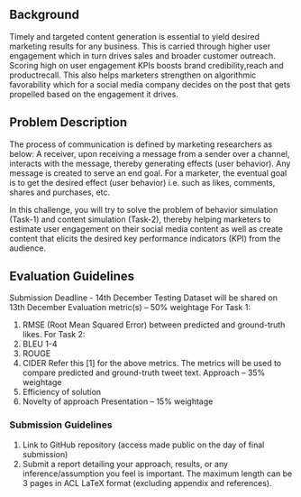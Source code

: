 
## Background
Timely and targeted content generation is essential to yield desired marketing results for any
business. This is carried through higher user engagement which in turn drives sales and broader
customer outreach. Scoring high on user engagement KPIs boosts brand credibility,reach and
productrecall.
This also helps marketers strengthen on algorithmic favorability which for a social media company
decides on the post that gets propelled based on the engagement it drives.

## Problem Description
The process of communication is defined by marketing researchers as below:
A receiver, upon receiving a message from a sender over a channel, interacts with the
message, thereby generating effects (user behavior). Any message is created to serve an end
goal. For a marketer, the eventual goal is to get the desired effect (user behavior) i.e. such as
likes, comments, shares and purchases, etc.

In this challenge, you will try to solve the problem of behavior simulation (Task-1) and content
simulation (Task-2), thereby helping marketers to estimate user engagement on their social
media content as well as create content that elicits the desired key performance indicators (KPI)
from the audience.

## Evaluation Guidelines
Submission Deadline - 14th December
Testing Dataset will be shared on 13th December
Evaluation metric(s) – 50% weightage
For Task 1:
1. RMSE (Root Mean Squared Error) between predicted and ground-truth likes.
For Task 2:
1. BLEU 1-4
2. ROUGE
3. CIDER
Refer this [1] for the above metrics.
The metrics will be used to compare predicted and ground-truth tweet text.
Approach – 35% weightage
1. Efficiency of solution
2. Novelty of approach
Presentation – 15% weightage

### Submission Guidelines
1. Link to GitHub repository (access made public on the day of final submission)
2. Submit a report detailing your approach, results, or any inference/assumption you feel is
important. The maximum length can be 3 pages in ACL LaTeX format (excluding
appendix and references).
